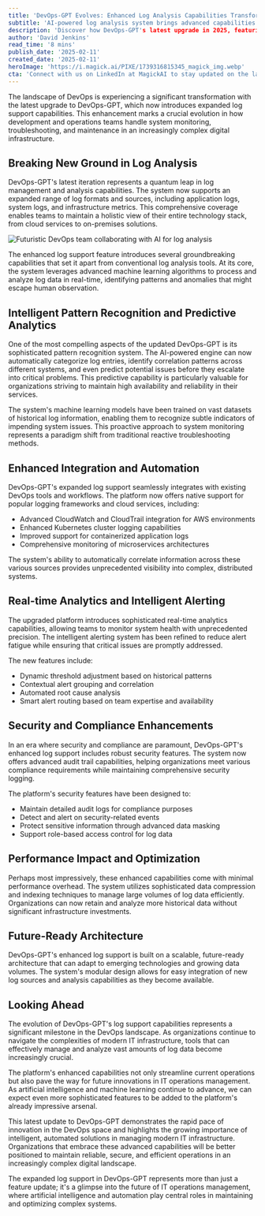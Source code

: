 ```yaml
---
title: 'DevOps-GPT Evolves: Enhanced Log Analysis Capabilities Transform IT Operations'
subtitle: 'AI-powered log analysis system brings advanced capabilities to DevOps teams'
description: 'Discover how DevOps-GPT's latest upgrade in 2025, featuring expanded log support and advanced machine learning, is revolutionizing IT operations. The system offers intelligent pattern recognition, predictive analytics, and seamless integration with existing tools, setting new standards in system monitoring and maintenance.'
author: 'David Jenkins'
read_time: '8 mins'
publish_date: '2025-02-11'
created_date: '2025-02-11'
heroImage: 'https://i.magick.ai/PIXE/1739316815345_magick_img.webp'
cta: 'Connect with us on LinkedIn at MagickAI to stay updated on the latest developments in AI-powered DevOps solutions and join a community of forward-thinking technology professionals.'
---
```


The landscape of DevOps is experiencing a significant transformation with the latest upgrade to DevOps-GPT, which now introduces expanded log support capabilities. This enhancement marks a crucial evolution in how development and operations teams handle system monitoring, troubleshooting, and maintenance in an increasingly complex digital infrastructure.

## Breaking New Ground in Log Analysis

DevOps-GPT's latest iteration represents a quantum leap in log management and analysis capabilities. The system now supports an expanded range of log formats and sources, including application logs, system logs, and infrastructure metrics. This comprehensive coverage enables teams to maintain a holistic view of their entire technology stack, from cloud services to on-premises solutions.

![Futuristic DevOps team collaborating with AI for log analysis](https://i.magick.ai/PIXE/1739316815349_magick_img.webp)

The enhanced log support feature introduces several groundbreaking capabilities that set it apart from conventional log analysis tools. At its core, the system leverages advanced machine learning algorithms to process and analyze log data in real-time, identifying patterns and anomalies that might escape human observation.

## Intelligent Pattern Recognition and Predictive Analytics

One of the most compelling aspects of the updated DevOps-GPT is its sophisticated pattern recognition system. The AI-powered engine can now automatically categorize log entries, identify correlation patterns across different systems, and even predict potential issues before they escalate into critical problems. This predictive capability is particularly valuable for organizations striving to maintain high availability and reliability in their services.

The system's machine learning models have been trained on vast datasets of historical log information, enabling them to recognize subtle indicators of impending system issues. This proactive approach to system monitoring represents a paradigm shift from traditional reactive troubleshooting methods.

## Enhanced Integration and Automation

DevOps-GPT's expanded log support seamlessly integrates with existing DevOps tools and workflows. The platform now offers native support for popular logging frameworks and cloud services, including:

- Advanced CloudWatch and CloudTrail integration for AWS environments
- Enhanced Kubernetes cluster logging capabilities
- Improved support for containerized application logs
- Comprehensive monitoring of microservices architectures

The system's ability to automatically correlate information across these various sources provides unprecedented visibility into complex, distributed systems.

## Real-time Analytics and Intelligent Alerting

The upgraded platform introduces sophisticated real-time analytics capabilities, allowing teams to monitor system health with unprecedented precision. The intelligent alerting system has been refined to reduce alert fatigue while ensuring that critical issues are promptly addressed.

The new features include:

- Dynamic threshold adjustment based on historical patterns
- Contextual alert grouping and correlation
- Automated root cause analysis
- Smart alert routing based on team expertise and availability

## Security and Compliance Enhancements

In an era where security and compliance are paramount, DevOps-GPT's enhanced log support includes robust security features. The system now offers advanced audit trail capabilities, helping organizations meet various compliance requirements while maintaining comprehensive security logging.

The platform's security features have been designed to:

- Maintain detailed audit logs for compliance purposes
- Detect and alert on security-related events
- Protect sensitive information through advanced data masking
- Support role-based access control for log data

## Performance Impact and Optimization

Perhaps most impressively, these enhanced capabilities come with minimal performance overhead. The system utilizes sophisticated data compression and indexing techniques to manage large volumes of log data efficiently. Organizations can now retain and analyze more historical data without significant infrastructure investments.

## Future-Ready Architecture

DevOps-GPT's enhanced log support is built on a scalable, future-ready architecture that can adapt to emerging technologies and growing data volumes. The system's modular design allows for easy integration of new log sources and analysis capabilities as they become available.

## Looking Ahead

The evolution of DevOps-GPT's log support capabilities represents a significant milestone in the DevOps landscape. As organizations continue to navigate the complexities of modern IT infrastructure, tools that can effectively manage and analyze vast amounts of log data become increasingly crucial.

The platform's enhanced capabilities not only streamline current operations but also pave the way for future innovations in IT operations management. As artificial intelligence and machine learning continue to advance, we can expect even more sophisticated features to be added to the platform's already impressive arsenal.

This latest update to DevOps-GPT demonstrates the rapid pace of innovation in the DevOps space and highlights the growing importance of intelligent, automated solutions in managing modern IT infrastructure. Organizations that embrace these advanced capabilities will be better positioned to maintain reliable, secure, and efficient operations in an increasingly complex digital landscape.

The expanded log support in DevOps-GPT represents more than just a feature update; it's a glimpse into the future of IT operations management, where artificial intelligence and automation play central roles in maintaining and optimizing complex systems.